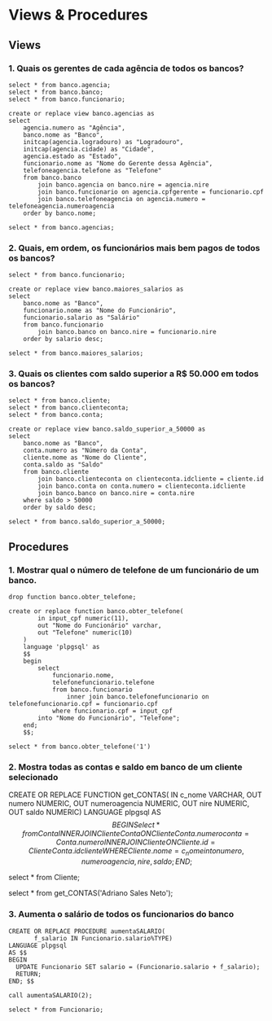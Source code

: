# Views & Procedures

## Views

### 1. Quais os gerentes de cada agência de todos os bancos?

```
select * from banco.agencia;
select * from banco.banco;
select * from banco.funcionario;

create or replace view banco.agencias as
select 
	agencia.numero as "Agência",
	banco.nome as "Banco", 
	initcap(agencia.logradouro) as "Logradouro", 
	initcap(agencia.cidade) as "Cidade",
	agencia.estado as "Estado",
	funcionario.nome as "Nome do Gerente dessa Agência",
	telefoneagencia.telefone as "Telefone"
	from banco.banco
		join banco.agencia on banco.nire = agencia.nire
		join banco.funcionario on agencia.cpfgerente = funcionario.cpf
		join banco.telefoneagencia on agencia.numero = telefoneagencia.numeroagencia
	order by banco.nome;
	
select * from banco.agencias;
```

### 2. Quais, em ordem, os funcionários mais bem pagos de todos os bancos?

```
select * from banco.funcionario;

create or replace view banco.maiores_salarios as
select 
	banco.nome as "Banco",
	funcionario.nome as "Nome do Funcionário",
	funcionario.salario as "Salário"
	from banco.funcionario
		join banco.banco on banco.nire = funcionario.nire
	order by salario desc;
	
select * from banco.maiores_salarios;
```

### 3. Quais os clientes com saldo superior a R$ 50.000 em todos os bancos?

```
select * from banco.cliente;
select * from banco.clienteconta;
select * from banco.conta;

create or replace view banco.saldo_superior_a_50000 as
select
	banco.nome as "Banco",
	conta.numero as "Número da Conta",
	cliente.nome as "Nome do Cliente",
	conta.saldo as "Saldo"
	from banco.cliente
		join banco.clienteconta on clienteconta.idcliente = cliente.id
		join banco.conta on conta.numero = clienteconta.idcliente
		join banco.banco on banco.nire = conta.nire
	where saldo > 50000
	order by saldo desc;
	
select * from banco.saldo_superior_a_50000;
```

## Procedures

### 1. Mostrar qual o número de telefone de um funcionário de um banco. 

```
drop function banco.obter_telefone;

create or replace function banco.obter_telefone(
		in input_cpf numeric(11),
		out "Nome do Funcionário" varchar,
		out "Telefone" numeric(10)
	)
	language 'plpgsql' as 
	$$
	begin
		select 
			funcionario.nome,
			telefonefuncionario.telefone
			from banco.funcionario
				inner join banco.telefonefuncionario on telefonefuncionario.cpf = funcionario.cpf
			where funcionario.cpf = input_cpf
		into "Nome do Funcionário", "Telefone";
	end;
	$$;
	
select * from banco.obter_telefone('1')
```


### 2. Mostra todas as contas e saldo em banco de um cliente selecionado


CREATE OR REPLACE FUNCTION get_CONTAS(
	    IN c_nome VARCHAR,
		OUT numero NUMERIC,
		OUT numeroagencia NUMERIC,
		OUT nire NUMERIC,
		OUT saldo NUMERIC)
LANGUAGE plpgsql
AS $$
BEGIN
  Select * from Conta
  INNER JOIN ClienteConta ON ClienteConta.numeroconta = Conta.numero
  INNER JOIN Cliente ON Cliente.id = ClienteConta.idcliente
  WHERE Cliente.nome = c_nome 
  into numero,numeroagencia,nire,saldo; 
END; $$

select * from Cliente;

select * from get_CONTAS('Adriano Sales Neto');
### 3. Aumenta o salário de todos os funcionarios do banco

```
CREATE OR REPLACE PROCEDURE aumentaSALARIO(
	   f_salario IN Funcionario.salario%TYPE)
LANGUAGE plpgsql
AS $$
BEGIN
  UPDATE Funcionario SET salario = (Funcionario.salario + f_salario);
  RETURN;
END; $$

call aumentaSALARIO(2);

select * from Funcionario;
```

